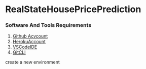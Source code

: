 # RealStateHousePricePrediction

### Software And Tools Requirements

1. [Github Acvcount](https://github.com)
2. [HerokuAccount](https://heroku.com)
3. [VSCodeIDE](https://code.visualstudio.com/)
4. [GitCLI](https://git-scm.com/book/en/v2/Getting_Started-The-Command-Line)

create a new environment